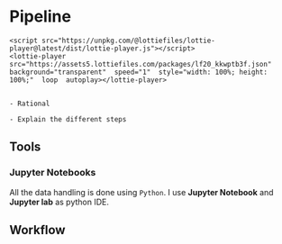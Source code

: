 # Pipeline

```{margin}
<script src="https://unpkg.com/@lottiefiles/lottie-player@latest/dist/lottie-player.js"></script>
<lottie-player src="https://assets5.lottiefiles.com/packages/lf20_kkwptb3f.json"  background="transparent"  speed="1"  style="width: 100%; height: 100%;"  loop  autoplay></lottie-player>
```

```{note}

- Rational 

- Explain the different steps

```

## Tools

### Jupyter Notebooks

All the data handling is done using `Python`. I use <strong>Jupyter Notebook</strong> and <strong>Jupyter lab</strong> as python IDE. 

## Workflow 
 


